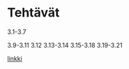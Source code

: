 # Tehtävät

3.1-3.7

3.9-3.11
3.12
3.13-3.14
3.15-3.18
3.19-3.21

[linkki]([https://thawing-river-84706.herokuapp.com/)
